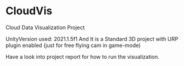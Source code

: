 # CloudVis
Cloud Data Visualization Project

UnityVersion used: 2021.1.5f1
And It is a Standard 3D project with URP plugin enabled (just for free flying cam in game-mode)

Have a look into project report for how to run the visualization.
